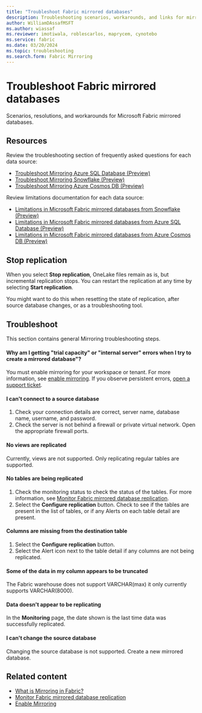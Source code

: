```yaml
---
title: "Troubleshoot Fabric mirrored databases"
description: Troubleshooting scenarios, workarounds, and links for mirrored databases in Microsoft Fabric.
author: WilliamDAssafMSFT
ms.author: wiassaf
ms.reviewer: imotiwala, roblescarlos, maprycem, cynotebo
ms.service: fabric
ms.date: 03/20/2024
ms.topic: troubleshooting
ms.search.form: Fabric Mirroring
---
```


# Troubleshoot Fabric mirrored databases

Scenarios, resolutions, and workarounds for Microsoft Fabric mirrored databases.

## Resources

Review the troubleshooting section of frequently asked questions for each data source:

- [Troubleshoot Mirroring Azure SQL Database (Preview)](azure-sql-database-mirroring-faq.yml#troubleshoot-mirroring-azure-sql-database-in-microsoft-fabric)
- [Troubleshoot Mirroring Snowflake (Preview)](snowflake-mirroring-faq.yml#troubleshoot-mirroring-snowflake-in-microsoft-fabric)
- [Troubleshoot Mirroring Azure Cosmos DB (Preview)](azure-cosmos-db-troubleshooting.yml)

Review limitations documentation for each data source:

- [Limitations in Microsoft Fabric mirrored databases from Snowflake (Preview)](snowflake-limitations.md)
- [Limitations in Microsoft Fabric mirrored databases from Azure SQL Database (Preview)](azure-sql-database-limitations.md)
- [Limitations in Microsoft Fabric mirrored databases from Azure Cosmos DB (Preview)](azure-cosmos-db-limitations.md)

## Stop replication

When you select **Stop replication**, OneLake files remain as is, but incremental replication stops. You can restart the replication at any time by selecting **Start replication**.  

You might want to do this when resetting the state of replication, after source database changes, or as a troubleshooting tool.  

## Troubleshoot

This section contains general Mirroring troubleshooting steps.

#### Why am I getting "trial capacity" or "internal server" errors when I try to create a mirrored database"?

You must enable mirroring for your workspace or tenant. For more information, see [enable mirroring](enable-mirroring.md). If you observe persistent errors, [open a support ticket](/power-bi/support/service-support-options).

#### I can't connect to a source database

1. Check your connection details are correct, server name, database name, username, and password.
1. Check the server is not behind a firewall or private virtual network. Open the appropriate firewall ports.

#### No views are replicated

Currently, views are not supported. Only replicating regular tables are supported.

#### No tables are being replicated

1. Check the monitoring status to check the status of the tables. For more information, see [Monitor Fabric mirrored database replication](monitor.md).
1. Select the **Configure replication** button. Check to see if the tables are present in the list of tables, or if any Alerts on each table detail are present.

#### Columns are missing from the destination table

1. Select the **Configure replication** button.
1. Select the Alert icon next to the table detail if any columns are not being replicated.

#### Some of the data in my column appears to be truncated

The Fabric warehouse does not support VARCHAR(max) it only currently supports VARCHAR(8000).

#### Data doesn't appear to be replicating

In the **Monitoring** page, the date shown is the last time data was successfully replicated.

#### I can't change the source database

Changing the source database is not supported. Create a new mirrored database.

## Related content

- [What is Mirroring in Fabric?](overview.md)
- [Monitor Fabric mirrored database replication](monitor.md)
- [Enable Mirroring](enable-mirroring.md)
